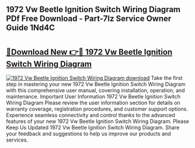 ## 1972 Vw Beetle Ignition Switch Wiring Diagram PDf Free Download - Part-7Iz Service Owner Guide 1Nd4C

# <h2><a href="http://dftvca1.blite.top/?on=1972+Vw+Beetle+Ignition+Switch+Wiring+Diagram">🔗Download New 👉🔴 1972 Vw Beetle Ignition Switch Wiring Diagram</a></h2>

[![1972 Vw Beetle Ignition Switch Wiring Diagram download](https://i.imgur.com/lujVjoI.png)](http://dftvca1.blite.top/?on=1972+Vw+Beetle+Ignition+Switch+Wiring+Diagram)
Take the first step in mastering your new 1972 Vw Beetle Ignition Switch Wiring Diagram with this comprehensive user manual, covering installation, operation, and maintenance. Important User Information 1972 Vw Beetle Ignition Switch Wiring Diagram Please review the user information section for details on warranty coverage, registration procedures, and customer support options. Experience seamless connectivity and control thanks to the advanced features of your new 1972 Vw Beetle Ignition Switch Wiring Diagram. Please Keep Us Updated 1972 Vw Beetle Ignition Switch Wiring Diagram. Share your feedback and suggestions to help us improve our products and services.
